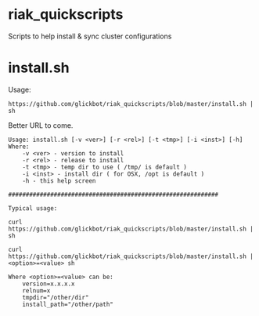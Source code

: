 riak_quickscripts
=================

Scripts to help install & sync cluster configurations

install.sh
==========
Usage:

    https://github.com/glickbot/riak_quickscripts/blob/master/install.sh | sh

Better URL to come.

    Usage: install.sh [-v <ver>] [-r <rel>] [-t <tmp>] [-i <inst>] [-h]
    Where:
        -v <ver> - version to install
        -r <rel> - release to install
        -t <tmp> - temp dir to use ( /tmp/ is default )
        -i <inst> - install dir ( for OSX, /opt is default )
        -h - this help screen

    ############################################################

    Typical usage:

    curl https://github.com/glickbot/riak_quickscripts/blob/master/install.sh | sh

    curl https://github.com/glickbot/riak_quickscripts/blob/master/install.sh | <option>=<value> sh
    
    Where <option>=<value> can be:
        version=x.x.x.x
        relnum=x
        tmpdir="/other/dir"
        install_path="/other/path"

